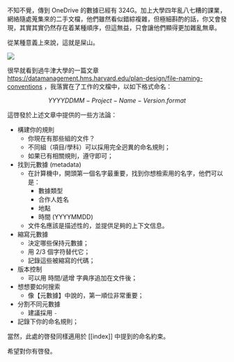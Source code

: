 不知不覺，傳到 OneDrive 的數據已經有 324G。加上大學四年亂八七糟的課業，網絡隨處蒐集來的二手文檔，他們雖然看似錯綜複雜，但極細斟酌的話，你又會發現，其實其實仍然存在着某種順序，但這無益，只會讓他們顯得更加雜亂無章。

從某種意義上來說，這就是屎山。

![](https://raw.githack.com/bGZo/assets/dev/2024/20241102201058.png)


很早就看到過牛津大學的一篇文章 https://datamanagement.hms.harvard.edu/plan-design/file-naming-conventions ，我落實在了工作的文檔中，以如下格式命名：

$$YYYYDDMM-Project-Name-Version.format$$

這啓發於上述文章中提供的一些方法論：

- 構建你的規則
    - 你現在有那些組的文件？
    - 不同組（項目/學科）可以採用完全迥異的命名規則；
    - 如果已有相關規則，遵守即可；
- 找到元數據 (metadata)
    - 在計算機中，開頭第一個名字最重要，找到你想檢索用的名字，他們可以是：
        - 數據類型
        - 合作人姓名
        - 地點
        - 時間 (YYYYMMDD)
    - 文件名應該是描述性的，並提供足夠的上下文信息。
- 縮寫元數據
    - 決定哪些保持元數據；
    - 用 2/3 個字符替代它；
    - 記錄這些被縮寫的代碼；
- 版本控制
    - 可以用 時間/遞增 字典序追加在文件後；
- 想想要如何搜索
    - 像【元數據】中說的，第一順位非常重要；
- 分割不同元數據
    - 建議採用 `-`
- 記錄下你的命名規則；

當然，此處的啓發同樣適用於 [[index]] 中提到的命名約束。

希望對你有啓發。